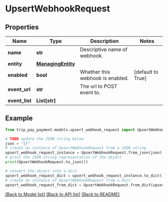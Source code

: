 # UpsertWebhookRequest


## Properties

Name | Type | Description | Notes
------------ | ------------- | ------------- | -------------
**name** | **str** | Descriptive name of webhook. | 
**entity** | [**ManagingEntity**](ManagingEntity.md) |  | 
**enabled** | **bool** | Whether this webhook is enabled. | [default to True]
**event_url** | **str** | The url to POST event to. | 
**event_list** | **List[str]** |  | 

## Example

```python
from trip_pay_payment.models.upsert_webhook_request import UpsertWebhookRequest

# TODO update the JSON string below
json = "{}"
# create an instance of UpsertWebhookRequest from a JSON string
upsert_webhook_request_instance = UpsertWebhookRequest.from_json(json)
# print the JSON string representation of the object
print(UpsertWebhookRequest.to_json())

# convert the object into a dict
upsert_webhook_request_dict = upsert_webhook_request_instance.to_dict()
# create an instance of UpsertWebhookRequest from a dict
upsert_webhook_request_from_dict = UpsertWebhookRequest.from_dict(upsert_webhook_request_dict)
```
[[Back to Model list]](../README.md#documentation-for-models) [[Back to API list]](../README.md#documentation-for-api-endpoints) [[Back to README]](../README.md)


